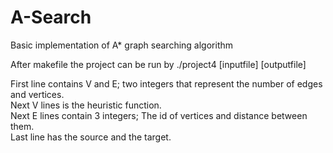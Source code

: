 # A-Search
Basic implementation of A* graph searching algorithm  
  
After makefile the project can be run by ./project4 [inputfile] [outputfile]   
  
First line contains V and E; two integers that represent the number of edges and vertices.  
Next V lines is the heuristic function.  
Next E lines contain 3 integers; The id of vertices and distance between them.  
Last line has the source and the target.
